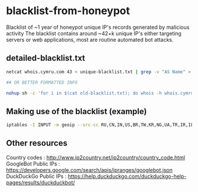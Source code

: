 # blacklist-from-honeypot
Blacklist of ~1 year of honeypot unique IP's records generated by malicious activity
The blacklist contains around ~42+k unique IP's either targeting servers or web applications, most are
routine automated bot attacks.

## detailed-blacklist.txt
```bash
netcat whois.cymru.com 43 < unique-blacklist.txt | grep -v "AS Name" > detailed-list.txt

## OR BETTER FORMATTED INFO

nohup sh -c 'for i in $(cat old-blacklist.txt); do whois -h whois.cymru.com " -v $i "; done > get-details.txt 2>&1' &
```

## Making use of the blacklist (example)
```bash
iptables -I INPUT -m geoip --src-cc RU,CN,IN,US,BR,TW,KR,NG,UA,TR,IR,IL,RS,PL,VN -j DROP
```

## Other resources
Country codes : http://www.ip2country.net/ip2country/country_code.html
GoogleBot Public IPs : https://developers.google.com/search/apis/ipranges/googlebot.json 
DuckDuckGo Public IPs : https://help.duckduckgo.com/duckduckgo-help-pages/results/duckduckbot/  